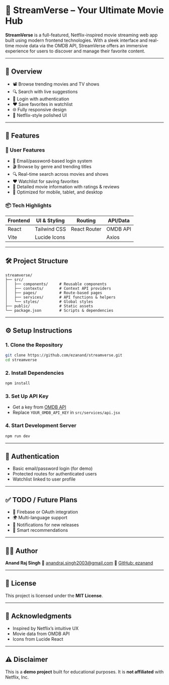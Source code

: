 # 🎥 StreamVerse – Your Ultimate Movie Hub

**StreamVerse** is a full-featured, Netflix-inspired movie streaming web app built using modern frontend technologies. With a sleek interface and real-time movie data via the OMDB API, StreamVerse offers an immersive experience for users to discover and manage their favorite content.

---

## 📌 Overview

* 📽️ Browse trending movies and TV shows
* 🔍 Search with live suggestions
* 👤 Login with authentication
* ❤️ Save favorites in watchlist
* 🌐 Fully responsive design
* 🎨 Netflix-style polished UI

---

## 🚀 Features

### 🧑 User Features

* 🔐 Email/password-based login system
* 🎬 Browse by genre and trending titles
* 🔍 Real-time search across movies and shows
* ❤️ Watchlist for saving favorites
* 📄 Detailed movie information with ratings & reviews
* 📱 Optimized for mobile, tablet, and desktop

### 📦 Tech Highlights

| Frontend | UI & Styling | Routing      | API/Data |
| -------- | ------------ | ------------ | -------- |
| React    | Tailwind CSS | React Router | OMDB API |
| Vite     | Lucide Icons |              | Axios    |

---

## 🛠️ Project Structure

```
streamverse/
├── src/
│   ├── components/     # Reusable components
│   ├── contexts/       # Context API providers
│   ├── pages/          # Route-based pages
│   ├── services/       # API functions & helpers
│   └── styles/         # Global styles
├── public/             # Static assets
└── package.json        # Scripts & dependencies
```

---

## ⚙️ Setup Instructions

### 1. Clone the Repository

```bash
git clone https://github.com/ezanand/streamverse.git
cd streamverse
```

### 2. Install Dependencies

```bash
npm install
```

### 3. Set Up API Key

* Get a key from [OMDB API](http://www.omdbapi.com/apikey.aspx)
* Replace `YOUR_OMDB_API_KEY` in `src/services/api.jsx`

### 4. Start Development Server

```bash
npm run dev
```

---

## 🔐 Authentication

* Basic email/password login (for demo)
* Protected routes for authenticated users
* Watchlist linked to user profile

---

## ✅ TODO / Future Plans

* 🔑 Firebase or OAuth integration
* 🌍 Multi-language support
* 🔔 Notifications for new releases
* 🧠 Smart recommendations

---

## 👨‍💻 Author

**Anand Raj Singh**
📧 [anandraj.singh2003@gmail.com](mailto:anandraj.singh2003@gmail.com)
🔗 [GitHub: ezanand](https://github.com/ezanand)

---

## 📜 License

This project is licensed under the **MIT License**.

---

## 📣 Acknowledgments

* Inspired by Netflix’s intuitive UX
* Movie data from OMDB API
* Icons from Lucide React

---

## ⚠️ Disclaimer

This is a **demo project** built for educational purposes. It is **not affiliated** with Netflix, Inc.
